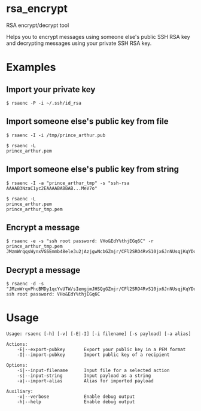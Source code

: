 # rsa_encrypt
RSA encrypt/decrypt tool

Helps you to encrypt messages using someone else's public SSH RSA key and decrypting messages using your private SSH RSA key.

# Examples

## Import your private key

```
$ rsaenc -P -i ~/.ssh/id_rsa
```

## Import someone else's public key from file

```
$ rsaenc -I -i /tmp/prince_arthur.pub
```

```
$ rsaenc -L
prince_arthur.pem
```

## Import someone else's public key from string

```
$ rsaenc -I -a "prince_arthur_tmp" -s "ssh-rsa AAAAB3NzaC1yc2EAAAABABBAB...MeV7o"
```

```
$ rsaenc -L
prince_arthur.pem
prince_arthur_tmp.pem
```

## Encrypt a message

```
$ rsaenc -e -s "ssh root password: VHo&EdY%thjEGq6C" -r prince_arthur_tmp.pem
JMzmWrqqsWynxVGSEmmb48ele3u2jAzjgwNcbGZmjr/CFl2SRO4RvS10jx6JnNUsqjKqYDo20T5GEX+t/Dw0RDQFmTmP9yEuXyD6b1j70PIDM4mpTpOfPtVUoMejDHgVLxpoypCJ8DN9oxNQmnPWxotWjgZFmi33hdNqRODlVoMjWlwQixYQCcAVsnO+LI0K/4H0OxG5cO5vCMkqGnflSVmSg8vUpfI2eqffg35pL4XesgxPO/RoiZKtOB3ke0dX79A95kzSkm/RY1JG4Pch72Xb8yXpbNz/KSnzPr++ODYe+nV+ap3vg0UR2wSkXo6f3Px37LctFk2XTp4aPbq4ig==
```

## Decrypt a message

```
$ rsaenc -d -s "JMzmWrqvPhcBMDy1qcYvUTW/sIemgjmJHSQgGZmjr/CFl2SRO4RvS10jx6JnNUsqjKqYDo20T5GEX+t/Dw0RDQFmTmP9yEuXyD6b1j70PIDM4mpTpOfPtVUoMejDHgVLxpoypCJ8DN9oxNQmnPWxotWjgZFmi33hdNqRODlVoMjWlwQixYQCcAVsnO+LI0K/4H0kg8GNaviwryrhkVK2eqffg35pL4XesgxPO/RoiZKtOB3ke0dX79A95kzSkm/RY1JG4Pch72Xb8yXpbNz/KSnzPr++ODYe+nV+ap3vg0UR2wSkXo6f3PNb/93Ct2br4="
ssh root password: VHo&EdY%thjEGq6C
```

# Usage

```
Usage: rsaenc [-h] [-v] [-E|-I] [-i filename] [-s payload] [-a alias]

Actions:
    -E|--export-pubkey	     Export your public key in a PEM format
    -I|--import-pubkey	     Import public key of a recipient

Options:
    -i|--input-filename	     Input file for a selected action
    -s|--input-string	     Input payload as a string
    -a|--import-alias	     Alias for imported payload

Auxiliary:
    -v|--verbose        	 Enable debug output
    -h|--help           	 Enable debug output

```

